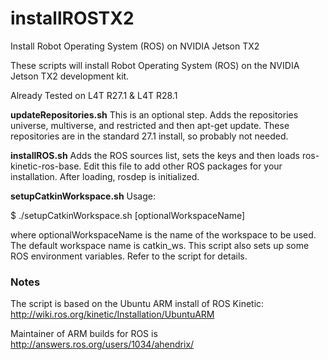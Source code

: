 # installROSTX2
Install Robot Operating System (ROS) on NVIDIA Jetson TX2

These scripts will install Robot Operating System (ROS) on the NVIDIA Jetson TX2 development kit.

Already Tested on L4T R27.1 & L4T R28.1

<strong>updateRepositories.sh</strong>
This is an optional step. Adds the repositories universe, multiverse, and restricted and then apt-get update. These repositories are in the standard 27.1 install, so probably not needed.

<strong>installROS.sh</strong>
Adds the ROS sources list, sets the keys and then loads ros-kinetic-ros-base. Edit this file to add other ROS packages for your installation. After loading, rosdep is initialized.

<strong>setupCatkinWorkspace.sh</strong>
Usage:

$ ./setupCatkinWorkspace.sh [optionalWorkspaceName]

where optionalWorkspaceName is the name of the workspace to be used. The default workspace name is catkin_ws. This script also sets up some ROS environment variables. Refer to the script for details.

### Notes

The script is based on the Ubuntu ARM install of ROS Kinetic: http://wiki.ros.org/kinetic/Installation/UbuntuARM

Maintainer of ARM builds for ROS is http://answers.ros.org/users/1034/ahendrix/